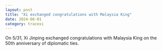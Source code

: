 ```yaml
---
layout: post
title: "Xi exchanged congratulations with Malaysia King"
date: 2024-06-01
category: tracexi
---
```


On 5/31, Xi Jinping exchanged congratulations with Malaysia King on the 50th anniversary of diplomatic ties.
